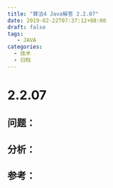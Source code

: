 ```yaml
---
title: "算法4 Java解答 2.2.07"
date: 2019-02-22T07:37:12+08:00
draft: false
tags:
   - JAVA
categories:
  - 技术
  - 归档
---
```



# 2.2.07

## 问题：


## 分析：


## 参考：


